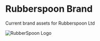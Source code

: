 # Rubberspoon Brand

Current brand assets for Rubberspoon Ltd

![RubberSpoon Logo](https://raw.githubusercontent.com/rubberspoon/brand/refs/heads/main/assets/logo--Color%3DMid-Padding%3DNone-Background%3DNone.svg)
